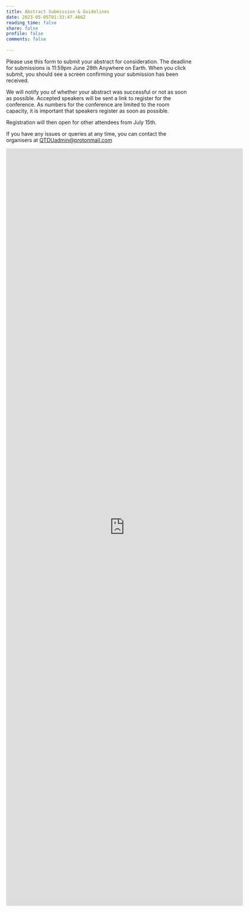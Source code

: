 ```yaml
---
title: Abstract Submission & Guidelines
date: 2023-05-05T01:33:47.466Z
reading_time: false
share: false
profile: false
comments: false
 
---
```

Please use this form to submit your abstract for consideration. The deadline for submissions is 11:59pm June 28th Anywhere on Earth. 
When you click submit, you should see a screen confirming your submission has been received. 

We will notify you of whether your abstract was successful or not as soon as possible. 
Accepted speakers will be sent a link to register for the conference. As numbers for the conference are limited to the room capacity, it is important that speakers register as soon as possible. 

Registration will then open for other attendees from July 15th. 

If you have any issues or queries at any time, you can contact the organisers at QTDUadmin@protonmail.com

<iframe src="https://docs.google.com/forms/d/e/1FAIpQLScVexgMt45hQSWOwNd66CLhKjGTvaK65zcCP_W0V3NR6YVAxw/viewform?embedded=true" width="640" height="2045" frameborder="0" marginheight="0" marginwidth="0">Loading…</iframe>

<!-- {{< cta cta_text="Submit Abstract" cta_link="https://qtdownunder2024.com/QTDU2023programme.pdf" cta_new_tab="true" >}} -->

<!-- Abstract submission is now closed. If you submitted an abstract but have not yet received an email from us, please check your spam folder, or ensure you can receive emails from our admin address: QTDUadmin@protonmail.com -->

